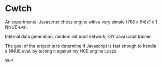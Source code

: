 # Cwtch

An experimental Javascript chess engine with a very simple (768 x 64)x1 x 1 NNUE eval. 

Internal data generation, random init boot network, DIY Javascript trainer.

The goal of the project is to determine if Javascript is fast enough to handle a NNUE eval, by testing it against my HCE engine Lozza.

WIP

